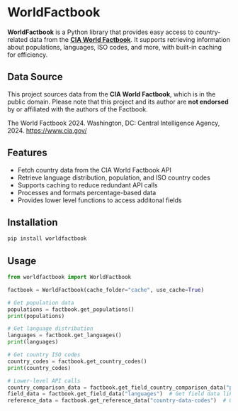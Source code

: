 # WorldFactbook

**WorldFactbook** is a Python library that provides easy access to country-related data from the [**CIA World Factbook**](https://www.cia.gov/the-world-factbook/). It supports retrieving information about populations, languages, ISO codes, and more, with built-in caching for efficiency.

## Data Source
This project sources data from the **CIA World Factbook**, which is in the public domain. 
Please note that this project and its author are **not endorsed** by or affiliated with the authors of the Factbook.

The World Factbook 2024. Washington, DC: Central Intelligence Agency, 2024.
https://www.cia.gov/

## Features

- Fetch country data from the CIA World Factbook API  
- Retrieve language distribution, population, and ISO country codes  
- Supports caching to reduce redundant API calls  
- Processes and formats percentage-based data
- Provides lower level functions to access additonal fields  

## Installation

```sh
pip install worldfactbook
```

## Usage
```python
from worldfactbook import WorldFactbook

factbook = WorldFactbook(cache_folder="cache", use_cache=True)

# Get population data
populations = factbook.get_populations()
print(populations)

# Get language distribution
languages = factbook.get_languages()
print(languages)

# Get country ISO codes
country_codes = factbook.get_country_codes()
print(country_codes)

# Lower-level API calls
country_comparison_data = factbook.get_field_country_comparison_data("population")  # Get population comparison data
field_data = factbook.get_field_data("languages")  # Get field data like languages
reference_data = factbook.get_reference_data("country-data-codes")  # Get reference data for country codes
```
